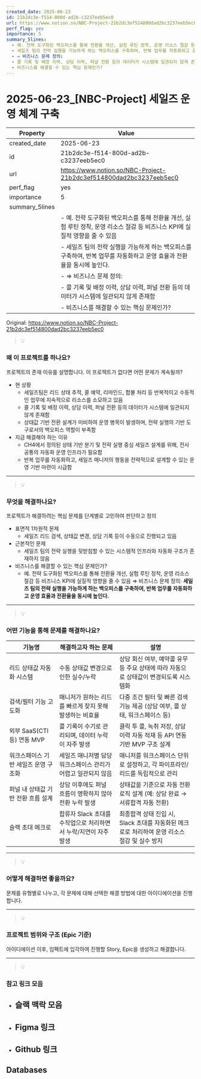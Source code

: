 ```yaml
---
created_date: 2025-06-23
id: 21b2dc3e-f514-800d-ad2b-c3237eeb5ec0
url: https://www.notion.so/NBC-Project-21b2dc3ef514800dad2bc3237eeb5ec0
perf_flag: yes
importance: 5
summary_5lines:
  - 예. 전략 도구화된 백오피스를 통해 전환율 개선, 실험 루틴 정착, 운영 리소스 절감 등 비즈니스 KPI에 실질적 영향을 줄 수 있음
  - 세일즈 팀의 전략 실행을 가능하게 하는 백오피스를 구축하여, 반복 업무를 자동화하고 운영 효율과 전환율을 동시에 높인다.
  - ⇒ 비즈니스 문제 정의:
  - 콜 기록 및 배정 이력, 상담 이력, 퍼널 전환 등의 데이터가 시스템에 일관되지 않게 존재함
  - 비즈니스를 해결할 수 있는 핵심 문제인가?
---
```


# 2025-06-23_[NBC-Project] 세일즈 운영 체계 구축

| Property | Value |
| --- | --- |
| created_date | 2025-06-23 |
| id | 21b2dc3e-f514-800d-ad2b-c3237eeb5ec0 |
| url | https://www.notion.so/NBC-Project-21b2dc3ef514800dad2bc3237eeb5ec0 |
| perf_flag | yes |
| importance | 5 |
| summary_5lines | |
|  | - 예. 전략 도구화된 백오피스를 통해 전환율 개선, 실험 루틴 정착, 운영 리소스 절감 등 비즈니스 KPI에 실질적 영향을 줄 수 있음 |
|  | - 세일즈 팀의 전략 실행을 가능하게 하는 백오피스를 구축하여, 반복 업무를 자동화하고 운영 효율과 전환율을 동시에 높인다. |
|  | - ⇒ 비즈니스 문제 정의: |
|  | - 콜 기록 및 배정 이력, 상담 이력, 퍼널 전환 등의 데이터가 시스템에 일관되지 않게 존재함 |
|  | - 비즈니스를 해결할 수 있는 핵심 문제인가? |

Original: https://www.notion.so/NBC-Project-21b2dc3ef514800dad2bc3237eeb5ec0

> 💡 

### 왜 이 프로젝트를 하나요?
  프로젝트의 존재 이유를 설명합니다. 이 프로젝트가 없다면 어떤 문제가 계속될까?
- 현 상황
  - 세일즈팀은 리드 상태 추적, 콜 예약, 리마인드, 합불 처리 등 반복적이고 수동적인 업무에 지속적으로 리소스를 소모하고 있음
  - 콜 기록 및 배정 이력, 상담 이력, 퍼널 전환 등의 데이터가 시스템에 일관되지 않게 존재함
  - 상태값 기반 전환 설계가 미비하여 운영 병목이 발생하며, 전략 실행의 기반 도구로서의 백오피스 역할이 부족함
- 지금 해결해야 하는 이유
  - CH4에서 정의된 상태 기반 분기 및 전략 실행 중심 세일즈 설계를 위해, 전사 공통의 자동화 운영 인프라가 필요함
  - 반복 업무를 자동화하고, 세일즈 매니저의 행동을 전략적으로 설계할 수 있는 운영 기반 마련이 시급함

---
> 💡 

### 무엇을 해결하나요?
  프로젝트가 해결하려는 핵심 문제를 단계별로 고민하여 판단하고 정의
- 표면적 1차원적 문제
  - 세일즈 리드 검색, 상태값 변경, 상담 기록 등이 수동으로 진행되고 있음
- 근본적인 문제
  - 세일즈 팀의 전략 실행을 뒷받침할 수 있는 시스템적 인프라와 자동화 구조가 존재하지 않음
- 비즈니스를 해결할 수 있는 핵심 문제인가?
  - 예. 전략 도구화된 백오피스를 통해 전환율 개선, 실험 루틴 정착, 운영 리소스 절감 등 비즈니스 KPI에 실질적 영향을 줄 수 있음
⇒ 비즈니스 문제 정의:
**세일즈 팀의 전략 실행을 가능하게 하는 백오피스를 구축하여, 반복 업무를 자동화하고 운영 효율과 전환율을 동시에 높인다.**

---
> 💡 

### 어떤 기능을 통해 문제를 해결하나요?
| 기능명 | 해결하고자 하는 문제 | 설명 |
| --- | --- | --- |
| 리드 상태값 자동화 시스템 | 수동 상태값 변경으로 인한 실수/누락 | 상담 회신 여부, 예약콜 유무 등 주요 상태에 따라 자동으로 상태값이 변경되도록 시스템화 |
| 검색/필터 기능 고도화 | 매니저가 원하는 리드를 빠르게 찾지 못해 발생하는 비효율 | 다중 조건 필터 및 빠른 검색 기능 제공 (상담 여부, 콜 상태, 워크스페이스 등) |
| 외부 SaaS(CTI 등) 연동 MVP | 콜 기록이 수기로 관리되며, 데이터 누락이 자주 발생 | 클릭 투 콜, 녹취 저장, 상담 이력 자동 적재 등 API 연동 기반 MVP 구조 설계 |
| 워크스페이스 기반 세일즈 운영 구조화 | 세일즈 매니저별 담당 워크스페이스 관리가 어렵고 일관되지 않음 | 매니저를 워크스페이스 단위로 설정하고, 각 파이프라인/리드를 독립적으로 관리 |
| 퍼널 내 상태값 기반 전환 흐름 설계 | 상담 이후에도 퍼널 흐름이 명확하지 않아 전환 누락 발생 | 상태값을 기준으로 자동 전환 로직 설계 (예: 상담 완료 → 서류합격 자동 전환) |
| 슬랙 초대 메크로 | 합류자 Slack 초대를 수작업으로 처리하면서 누락/지연이 자주 발생 | 최종합격 상태 진입 시, Slack 초대를 자동화된 메크로로 처리하여 운영 리소스 절감 및 실수 방지 |

---
> 💡 

### 어떻게 해결하면 좋을까요?
  문제를 유형별로 나누고, 각 문제에 대해 선택한 해결 방법에 대한 아이디에이션을 진행합니다.

---
> 💡 

### 프로젝트 범위와 구조 (Epic 기준)
  아이디에이션 이후, 임팩트에 입각하여 진행할 Story, Epic을 생성하고 해결합니다.

---
> 💡 

### 참고 링크 모음
- 슬랙 맥락 모음
  - 
- Figma 링크
  - 
- Github 링크
  -

## Databases
